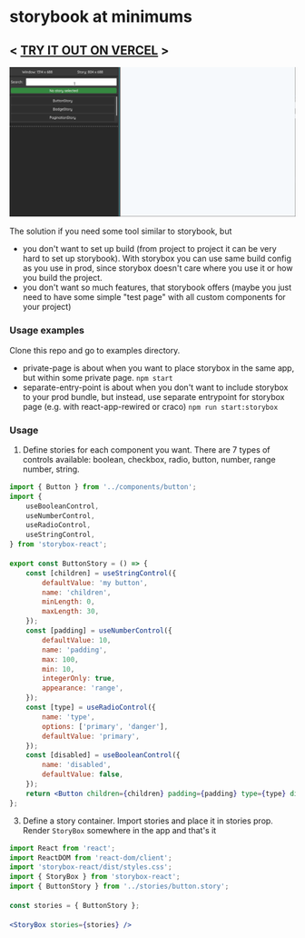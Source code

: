 # storybook at minimums
## < [TRY IT OUT ON VERCEL](https://storybox-react.vercel.app) >

![DEMO](https://raw.githubusercontent.com/wintpann/storybox-react/main/demo.gif)

The solution if you need some tool similar to storybook, but
* you don't want to set up build (from project to project it can be very hard to set up storybook). With storybox you can use same build config as you use in prod, since storybox doesn't care where you use it or how you build the project.
* you don't want so much features, that storybook offers (maybe you just need to have some simple "test page" with all custom components for your project)

### Usage examples
Clone this repo and go to examples directory.
* private-page is about when you want to place storybox in the same app, but within some private page. `npm start`
* separate-entry-point is about when you don't want to include storybox to your prod bundle, but instead, use separate entrypoint for storybox page (e.g. with react-app-rewired or craco) `npm run start:storybox`

### Usage

1. Define stories for each component you want. There are 7 types of controls available: boolean, checkbox, radio, button, number, range number, string.
```jsx
import { Button } from '../components/button';
import {
    useBooleanControl,
    useNumberControl,
    useRadioControl,
    useStringControl,
} from 'storybox-react';

export const ButtonStory = () => {
    const [children] = useStringControl({
        defaultValue: 'my button',
        name: 'children',
        minLength: 0,
        maxLength: 30,
    });
    const [padding] = useNumberControl({
        defaultValue: 10,
        name: 'padding',
        max: 100,
        min: 10,
        integerOnly: true,
        appearance: 'range',
    });
    const [type] = useRadioControl({
        name: 'type',
        options: ['primary', 'danger'],
        defaultValue: 'primary',
    });
    const [disabled] = useBooleanControl({
        name: 'disabled',
        defaultValue: false,
    });
    return <Button children={children} padding={padding} type={type} disabled={disabled} />;
};

```

3. Define a story container. Import stories and place it in stories prop. Render `StoryBox` somewhere in the app and that's it
```jsx
import React from 'react';
import ReactDOM from 'react-dom/client';
import 'storybox-react/dist/styles.css';
import { StoryBox } from 'storybox-react';
import { ButtonStory } from '../stories/button.story';

const stories = { ButtonStory };

<StoryBox stories={stories} />

```